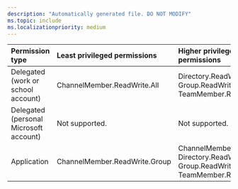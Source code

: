 ```yaml
---
description: "Automatically generated file. DO NOT MODIFY"
ms.topic: include
ms.localizationpriority: medium
---
```


|Permission type|Least privileged permissions|Higher privileged permissions|
|:---|:---|:---|
|Delegated (work or school account)|ChannelMember.ReadWrite.All|Directory.ReadWrite.All, Group.ReadWrite.All, TeamMember.ReadWrite.All|
|Delegated (personal Microsoft account)|Not supported.|Not supported.|
|Application|ChannelMember.ReadWrite.Group|ChannelMember.ReadWrite.All, Directory.ReadWrite.All, Group.ReadWrite.All, TeamMember.ReadWrite.All|

